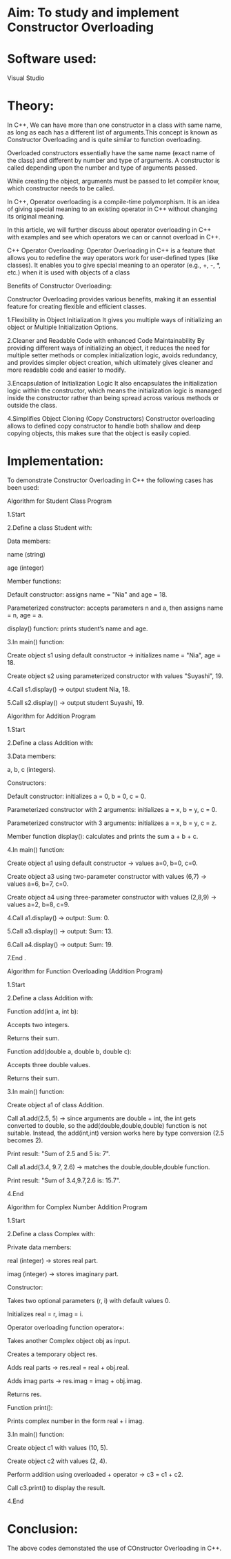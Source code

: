 # Aim: To study and implement Constructor Overloading

# Software used:
Visual Studio

# Theory:

In C++, We can have more than one constructor in a class with same name, as long as each has a different list of arguments.This concept is known as Constructor Overloading and is quite similar to function overloading.

Overloaded constructors essentially have the same name (exact name of the class) and different by number and type of arguments. A constructor is called depending upon the number and type of arguments passed.

While creating the object, arguments must be passed to let compiler know, which constructor needs to be called.

In C++, Operator overloading is a compile-time polymorphism. It is an idea of giving special meaning to an existing operator in C++ without changing its original meaning.

In this article, we will further discuss about operator overloading in C++ with examples and see which operators we can or cannot overload in C++.

C++ Operator Overloading: Operator Overloading in C++ is a feature that allows you to redefine the way operators work for user-defined types (like classes). It enables you to give special meaning to an operator (e.g., +, -, *, etc.) when it is used with objects of a class

Benefits of Constructor Overloading:

Constructor Overloading provides various benefits, making it an essential feature for creating flexible and efficient classes.

1.Flexibility in Object Initialization It gives you multiple ways of initializing an object or Multiple Initialization Options.

2.Cleaner and Readable Code with enhanced Code Maintainability By providing different ways of initializing an object, it reduces the need for multiple setter methods or complex initialization logic, avoids redundancy, and provides simpler object creation, which ultimately gives cleaner and more readable code and easier to modify.

3.Encapsulation of Initialization Logic It also encapsulates the initialization logic within the constructor, which means the initialization logic is managed inside the constructor rather than being spread across various methods or outside the class.

4.Simplifies Object Cloning (Copy Constructors) Constructor overloading allows to defined copy constructor to handle both shallow and deep copying objects, this makes sure that the object is easily copied.

# Implementation:
To demonstrate Constructor Overloading in C++ the following cases has been used:

Algorithm for Student Class Program

1.Start

2.Define a class Student with:

Data members:

name (string)

age (integer)

Member functions:

Default constructor: assigns name = "Nia" and age = 18.

Parameterized constructor: accepts parameters n and a, then assigns name = n, age = a.

display() function: prints student’s name and age.

3.In main() function:

Create object s1 using default constructor → initializes name = "Nia", age = 18.

Create object s2 using parameterized constructor with values "Suyashi", 19.

4.Call s1.display() → output student Nia, 18.

5.Call s2.display() → output student Suyashi, 19.

Algorithm for Addition Program

1.Start

2.Define a class Addition with:

3.Data members:

a, b, c (integers).

Constructors:

Default constructor: initializes a = 0, b = 0, c = 0.

Parameterized constructor with 2 arguments: initializes a = x, b = y, c = 0.

Parameterized constructor with 3 arguments: initializes a = x, b = y, c = z.

Member function display(): calculates and prints the sum a + b + c.

4.In main() function:

Create object a1 using default constructor → values a=0, b=0, c=0.

Create object a3 using two-parameter constructor with values (6,7) → values a=6, b=7, c=0.

Create object a4 using three-parameter constructor with values (2,8,9) → values a=2, b=8, c=9.

4.Call a1.display() → output: Sum: 0.

5.Call a3.display() → output: Sum: 13.

6.Call a4.display() → output: Sum: 19.

7.End .

Algorithm for Function Overloading (Addition Program)

1.Start

2.Define a class Addition with:

Function add(int a, int b):

Accepts two integers.

Returns their sum.

Function add(double a, double b, double c):

Accepts three double values.

Returns their sum.

3.In main() function:

Create object a1 of class Addition.

Call a1.add(2.5, 5) → since arguments are double + int, the int gets converted to double, so the add(double,double,double) function is not suitable. Instead, the add(int,int) version works here by type conversion (2.5 becomes 2).

Print result: "Sum of 2.5 and 5 is: 7".

Call a1.add(3.4, 9.7, 2.6) → matches the double,double,double function.

Print result: "Sum of 3.4,9.7,2.6 is: 15.7".

4.End

Algorithm for Complex Number Addition Program

1.Start

2.Define a class Complex with:

Private data members:

real (integer) → stores real part.

imag (integer) → stores imaginary part.

Constructor:

Takes two optional parameters (r, i) with default values 0.

Initializes real = r, imag = i.

Operator overloading function operator+:

Takes another Complex object obj as input.

Creates a temporary object res.

Adds real parts → res.real = real + obj.real.

Adds imag parts → res.imag = imag + obj.imag.

Returns res.

Function print():

Prints complex number in the form real + i imag.

3.In main() function:

Create object c1 with values (10, 5).

Create object c2 with values (2, 4).

Perform addition using overloaded + operator → c3 = c1 + c2.

Call c3.print() to display the result.

4.End

# Conclusion:

The above codes demonstated the use of COnstructor Overloading in C++.
